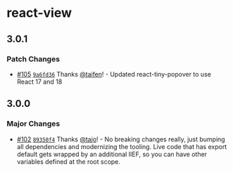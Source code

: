 # react-view

## 3.0.1

### Patch Changes

- [#105](https://github.com/uber/react-view/pull/105) [`9a6fd36`](https://github.com/uber/react-view/commit/9a6fd361380e6540edffe1e4068084a8b87c269a) Thanks [@taifen](https://github.com/taifen)! - Updated react-tiny-popover to use React 17 and 18

## 3.0.0

### Major Changes

- [#102](https://github.com/uber/react-view/pull/102) [`89350f4`](https://github.com/uber/react-view/commit/89350f40c745aca38ef78e58efd8c4b6191b7788) Thanks [@tajo](https://github.com/tajo)! - No breaking changes really, just bumping all dependencies and modernizing the tooling. Live code that has export default gets wrapped by an additional IIEF, so you can have other variables defined at the root scope.
